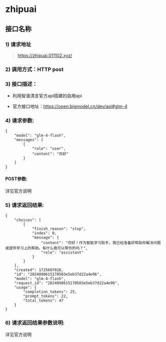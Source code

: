 # zhipuai

## 接口名称

### 1) 请求地址

>https://zhipuai.011102.xyz/

### 2) 调用方式：HTTP post

### 3) 接口描述：

* 利用智谱清言官方api搭建的自用api

* 官方接口地址：https://open.bigmodel.cn/dev/api#glm-4

### 4) 请求参数:



```
{
    "model": "glm-4-flash",
    "messages": [
        {
            "role": "user",
            "content": "你好"
        }
    ]
}
```

#### POST参数:
详见官方说明




### 5) 请求返回结果:

```
{
    "choices": [
        {
            "finish_reason": "stop",
            "index": 0,
            "message": {
                "content": "你好！作为智能学习助手，我已经准备好帮助你解决问题或提供学习上的帮助。有什么我可以帮你的吗？",
                "role": "assistant"
            }
        }
    ],
    "created": 1725607026,
    "id": "2024090615170503e5eb37d22a4e96",
    "model": "glm-4-flash",
    "request_id": "2024090615170503e5eb37d22a4e96",
    "usage": {
        "completion_tokens": 25,
        "prompt_tokens": 22,
        "total_tokens": 47
    }
}
```


### 6) 请求返回结果参数说明:
详见官方说明





